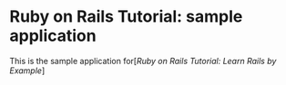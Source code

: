 

# Ruby on Rails Tutorial: sample application

This is the sample application for[*Ruby on Rails Tutorial: Learn Rails by Example*]
